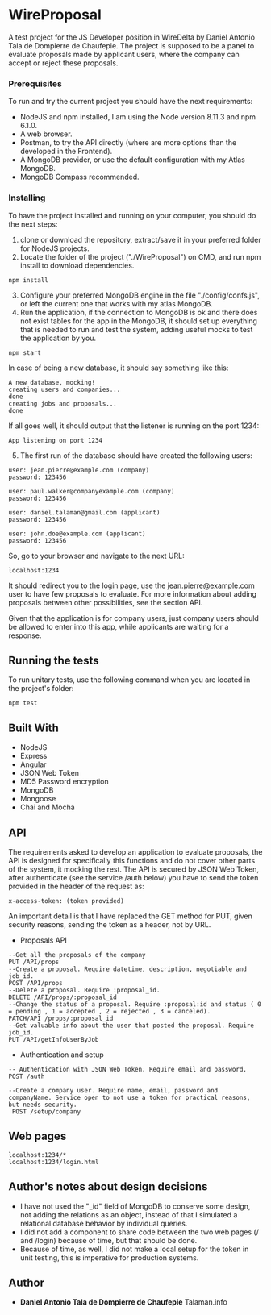 # WireProposal

A test project for the JS Developer position in WireDelta by Daniel Antonio Tala de Dompierre de Chaufepie.
The project is supposed to be a panel to evaluate proposals made by applicant users, where the company can accept or reject these proposals. 

### Prerequisites

To run and try the current project you should have the next requirements:
* NodeJS and npm installed, I am using the Node version 8.11.3 and npm 6.1.0.
* A web browser.
* Postman, to try the API directly (where are more options than the developed in the Frontend).
* A MongoDB provider, or use the default configuration with my Atlas MongoDB.
* MongoDB Compass recommended.

### Installing

To have the project installed and running on your computer, you should do the next steps: 
1. clone or download the repository, extract/save it in your preferred folder for NodeJS projects.   
2. Locate the folder of the project ("./WireProposal") on CMD, and run npm install to download dependencies.
```
npm install
```
3. Configure your preferred MongoDB engine in the file "./config/confs.js", or left the current one that works with my atlas MongoDB.
4. Run the application, if the connection to MongoDB is ok and there does not exist tables for the app in the MongoDB, it should set up everything that is needed to run and test the system, adding useful mocks to test the application by you.
```
npm start
```
In case of being a new database, it should say something like this:
```
A new database, mocking!
creating users and companies...
done
creating jobs and proposals...
done
```
If all goes well, it should output that the listener is running on the port 1234:
```
App listening on port 1234
```

5. The first run of the database should have created the following users:
```
user: jean.pierre@example.com (company)
password: 123456

user: paul.walker@companyexample.com (company)
password: 123456

user: daniel.talaman@gmail.com (applicant)
password: 123456

user: john.doe@example.com (applicant)
password: 123456
```
So, go to your browser and navigate to the next URL:
```
localhost:1234
```
It should redirect you to the login page, use the jean.pierre@example.com user to have few proposals to evaluate. For more information about adding proposals between other possibilities, see the section API. 

Given that the application is for company users, just company users should be allowed to enter into this app, while applicants are waiting for a response.

## Running the tests

To run unitary tests, use the following command when you are located in the project's folder:
```
npm test
```
## Built With
* NodeJS
* Express
* Angular
* JSON Web Token
* MD5 Password encryption
* MongoDB
* Mongoose
* Chai and Mocha

## API
The requirements asked to develop an application to evaluate proposals, the API is designed for specifically this functions and do not cover other parts of the system, it mocking the rest. 
The API is secured by JSON Web Token, after authenticate (see the service /auth below) you have to send the token provided in the header of the request as:
```
x-access-token: (token provided)
```
An important detail is that I have replaced the GET method for PUT, given security reasons, sending the token as a header, not by URL.

* Proposals API
```
--Get all the proposals of the company
PUT /API/props
--Create a proposal. Require datetime, description, negotiable and job_id.
POST /API/props  
--Delete a proposal. Require :proposal_id.
DELETE /API/props/:proposal_id
--Change the status of a proposal. Require :proposal:id and status ( 0 = pending , 1 = accepted , 2 = rejected , 3 = canceled).
PATCH/API /props/:proposal_id 
--Get valuable info about the user that posted the proposal. Require job_id.
PUT /API/getInfoUserByJob 
```

* Authentication and setup
```
-- Authentication with JSON Web Token. Require email and password.
POST /auth

--Create a company user. Require name, email, password and companyName. Service open to not use a token for practical reasons, but needs security.
 POST /setup/company
```

## Web pages
```
localhost:1234/*
localhost:1234/login.html
```
##  Author's notes about design decisions
* I have not used the "_id" field of MongoDB to conserve some design, not adding the relations as an object, instead of that I simulated a relational database behavior by individual queries.
* I did not add a component to share code between the two web pages (/ and /login) because of time, but that should be done. 
* Because of time, as well, I did not make a local setup for the token in unit testing, this is imperative for production systems.

## Author

* **Daniel Antonio Tala de Dompierre de Chaufepie** 
Talaman.info

